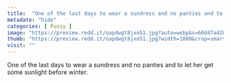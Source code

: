 ```yaml
---
title:  "One of the last days to wear a sundress and no panties and to let her get some sunlight before winter."
metadate: "hide"
categories: [ Pussy ]
image: "https://preview.redd.it/oapdwgt8jxo51.jpg?auto=webp&s=60d47a42835d4c6e5bc40bd6981c79973ac07dcc"
thumb: "https://preview.redd.it/oapdwgt8jxo51.jpg?width=1080&crop=smart&auto=webp&s=47a5617a0387e426b64ada29b31d18e44a39e77f"
visit: ""
---
```

One of the last days to wear a sundress and no panties and to let her get some sunlight before winter.
